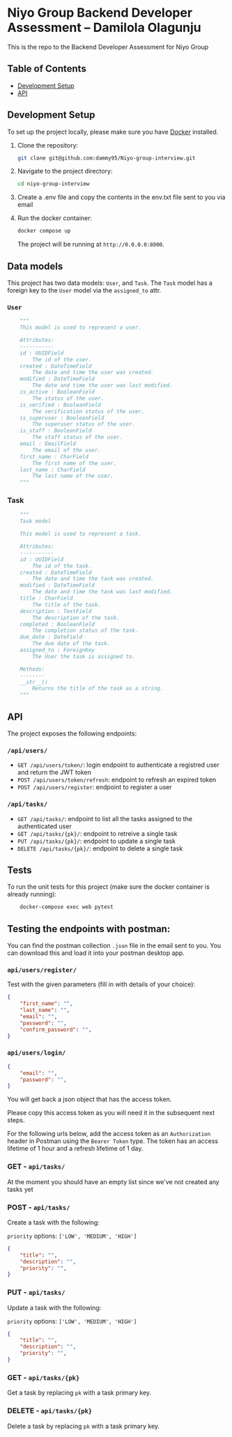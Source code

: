 # Niyo Group Backend Developer Assessment – Damilola Olagunju

This is the repo to the Backend Developer Assessment for Niyo Group

## Table of Contents

- [Development Setup](#development-setup)
- [API](#api)

## Development Setup

To set up the project locally, please make sure you have [Docker](https://www.docker.com/products/docker-desktop/) installed.

1. Clone the repository:

    ```bash
    git clone git@github.com:dammy95/Niyo-group-interview.git
    ```

2. Navigate to the project directory:

    ```bash
    cd niyo-group-interview
    ```

3. Create a .env file and copy the contents in the env.txt file sent to you via email

4. Run the docker container:

    ```bash
    docker compose up
    ```

    The project will be running at `http://0.0.0.0:8000`.


## Data models 

This project has two data models: `User`, and `Task`. The `Task` model has a foreign key to the `User` model via the `assigned_to` attr.

### `User`
```python
    """
    This model is used to represent a user.

    Attributes:
    -----------
    id : UUIDField
        The id of the user.
    created : DateTimeField
        The date and time the user was created.
    modified : DateTimeField
        The date and time the user was last modified.
    is_active : BooleanField
        The status of the user.
    is_verified : BooleanField
        The verification status of the user.
    is_superuser : BooleanField
        The superuser status of the user.
    is_staff : BooleanField
        The staff status of the user.
    email : EmailField
        The email of the user.
    first_name : CharField
        The first name of the user.
    last_name : CharField
        The last name of the user.
    """
```

### Task
```python
    """
    Task model

    This model is used to represent a task.

    Attributes:
    -----------
    id : UUIDField
        The id of the task.
    created : DateTimeField
        The date and time the task was created.
    modified : DateTimeField
        The date and time the task was last modified.
    title : CharField
        The title of the task.
    description : TextField
        The description of the task.
    completed : BooleanField
        The completion status of the task.
    due_date : DateField
        The due date of the task.
    assigned_to : ForeignKey
        The User the task is assigned to.

    Methods:
    --------
    __str__()
        Returns the title of the task as a string.
    """
```

## API

The project exposes the following endpoints:

### `/api/users/`
- `GET /api/users/token/`: login endpoint to authenticate a registred user and return the JWT token
- `POST /api/users/token/refresh`: endpoint to refresh an expired token
- `POST /api/users/register`: endpoint to register a user

### `/api/tasks/`
- `GET /api/tasks/`: endpoint to list all the tasks assigned to the authenticated user
- `GET /api/tasks/{pk}/`: endpoint to retreive a single task
- `PUT /api/tasks/{pk}/`: endpoint to update a single task
- `DELETE /api/tasks/{pk}/`: endpoint to delete a single task


## Tests

To run the unit tests for this project (make sure the docker container is already running):

```bash
    docker-compose exec web pytest
```


## Testing the endpoints with postman:

You can find the postman collection `.json` file in the email sent to you. You can download this and load it into your postman desktop app.

### `api/users/register/`

Test with the given parameters (fill in with details of your choice):

```json
{
    "first_name": "",
    "last_name": "",
    "email": "",
    "password": "",
    "confirm_password": "",
}
```

### `api/users/login/`

```json
{
    "email": "",
    "password": "",
}
```

You will get back a json object that has the access token. 

Please copy this access token as you will need it in the subsequent next steps.

For the following urls below, add the access token as an `Authorization` header in Postman using the `Bearer Token` type.
The token has an access lifetime of 1 hour and a refresh lifetime of 1 day.

### GET - `api/tasks/`

At the moment you should have an empty list since we've not created any tasks yet

### POST - `api/tasks/`

Create a task with the following: 

`priority` options: `['LOW', 'MEDIUM', 'HIGH']`

```json
{
    "title": "",
    "description": "",
    "priority": "",
}
```

### PUT - `api/tasks/`

Update a task with the following:

`priority` options: `['LOW', 'MEDIUM', 'HIGH']`

```json
{
    "title": "",
    "description": "",
    "priority": "",
}
```

### GET - `api/tasks/{pk}`

Get a task by replacing `pk` with a task primary key.

### DELETE - `api/tasks/{pk}`

Delete a task by replacing `pk` with a task primary key.
